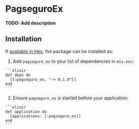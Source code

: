 # PagseguroEx

**TODO: Add description**

## Installation

If [available in Hex](https://hex.pm/docs/publish), the package can be installed as:

  1. Add `pagseguro_ex` to your list of dependencies in `mix.exs`:

    ```elixir
    def deps do
      [{:pagseguro_ex, "~> 0.1.0"}]
    end
    ```

  2. Ensure `pagseguro_ex` is started before your application:

    ```elixir
    def application do
      [applications: [:pagseguro_ex]]
    end
    ```

